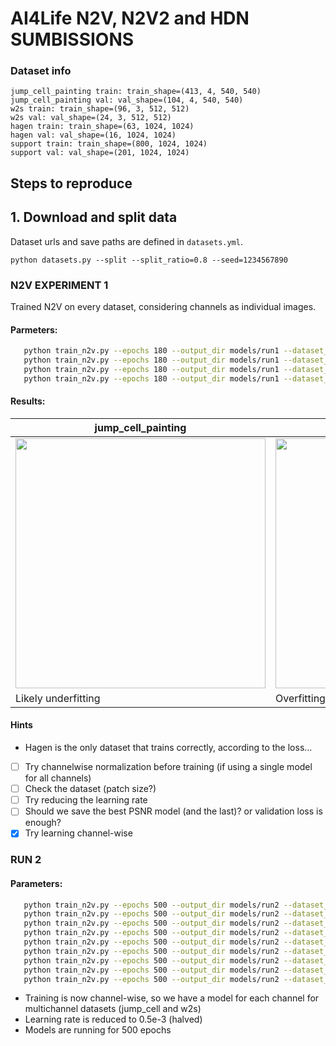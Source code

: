 # AI4Life N2V, N2V2 and HDN SUMBISSIONS

### Dataset info
````
jump_cell_painting train: train_shape=(413, 4, 540, 540)
jump_cell_painting val: val_shape=(104, 4, 540, 540)
w2s train: train_shape=(96, 3, 512, 512)
w2s val: val_shape=(24, 3, 512, 512)
hagen train: train_shape=(63, 1024, 1024)
hagen val: val_shape=(16, 1024, 1024)
support train: train_shape=(800, 1024, 1024)
support val: val_shape=(201, 1024, 1024)

````

## Steps to reproduce

## 1. Download and split data

Dataset urls and save paths are defined in `datasets.yml`.

``` python datasets.py --split --split_ratio=0.8 --seed=1234567890 ```



### N2V EXPERIMENT 1
 Trained N2V on every dataset, considering channels as individual images.

 #### Parmeters:
````bash
   python train_n2v.py --epochs 180 --output_dir models/run1 --dataset_name jump_cell_painting
   python train_n2v.py --epochs 180 --output_dir models/run1 --dataset_name w2s
   python train_n2v.py --epochs 180 --output_dir models/run1 --dataset_name hagen
   python train_n2v.py --epochs 180 --output_dir models/run1 --dataset_name support
````

#### Results:

| jump_cell_painting | w2s | hagen | support |
| --- | --- | --- | --- |
| <img src="models/run1/jump_cell_painting/n2v/lightning_logs/version_1/loss.png" width="400"> | <img src="models/run1/w2s/n2v/lightning_logs/version_1/loss.png" width="400"> | <img src="models/run1/hagen/n2v/lightning_logs/version_1/loss.png" width="400"> | <img src="models/run1/support/n2v/lightning_logs/version_1/loss.png" width="400"> |
| Likely underfitting | Overfitting | Almost ok (LR too high) | Overfitting | 

#### Hints
- Hagen is the only dataset that trains correctly, according to the loss...
- [ ] Try channelwise normalization before training (if using a single model for all channels)
- [ ] Check the dataset (patch size?)
- [ ] Try reducing the learning rate
- [ ] Should we save the best PSNR model (and the last)? or validation loss is enough?
- [x] Try learning channel-wise

### RUN 2

#### Parameters:
```bash
   python train_n2v.py --epochs 500 --output_dir models/run2 --dataset_name jump_cell_painting --input_channel 0
   python train_n2v.py --epochs 500 --output_dir models/run2 --dataset_name jump_cell_painting --input_channel 1
   python train_n2v.py --epochs 500 --output_dir models/run2 --dataset_name jump_cell_painting --input_channel 2
   python train_n2v.py --epochs 500 --output_dir models/run2 --dataset_name jump_cell_painting --input_channel 3
   python train_n2v.py --epochs 500 --output_dir models/run2 --dataset_name w2s --input_channel 0
   python train_n2v.py --epochs 500 --output_dir models/run2 --dataset_name w2s --input_channel 1
   python train_n2v.py --epochs 500 --output_dir models/run2 --dataset_name w2s --input_channel 2
   python train_n2v.py --epochs 500 --output_dir models/run2 --dataset_name hagen --input_channel 0
   python train_n2v.py --epochs 500 --output_dir models/run2 --dataset_name support --input_channel 0
```


- Training is now channel-wise, so we have a model for each channel for multichannel datasets (jump_cell and w2s)
- Learning rate is reduced to 0.5e-3 (halved)
- Models are running for 500 epochs

